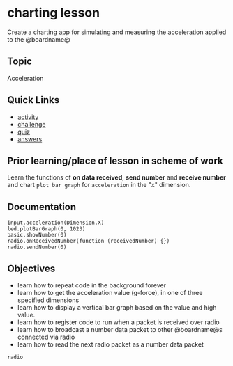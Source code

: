 # charting lesson

Create a charting app for simulating and measuring the acceleration applied to the @boardname@

## Topic

Acceleration

## Quick Links
* [activity](/lessons/charting/activity)
* [challenge](/lessons/charting/challenge)
* [quiz](/lessons/charting/quiz)
* [answers](/lessons/charting/quiz-answers)

## Prior learning/place of lesson in scheme of work

Learn the functions of **on data received**, **send number** and **receive number** and chart `plot bar graph` for `acceleration` in the "x" dimension.

## Documentation

```cards
input.acceleration(Dimension.X)
led.plotBarGraph(0, 1023)
basic.showNumber(0)
radio.onReceivedNumber(function (receivedNumber) {})
radio.sendNumber(0)
```

## Objectives

* learn how to repeat code in the background forever
* learn how to get the acceleration value (g-force), in one of three specified dimensions
* learn how to display a vertical bar graph based on the value and high value.
* learn how to register code to run when a packet is received over radio
* learn how to broadcast a number data packet to other @boardname@s connected via radio
* learn how to read the next radio packet as a number data packet

```package
radio
```